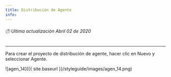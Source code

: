 ```yaml
---
title: Distribución de Agente
info:
---
```

###### 🕐 Ultima actualización Abril 02 de 2020
<hr>





Para crear el proyecto de distribución de agente, hacer clic en Nuevo y seleccionar Agente.

![agen_14]({{ site.baseurl }}/styleguide/images/agen_14.png)

